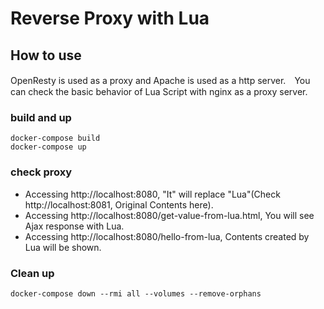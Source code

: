 # Reverse Proxy with Lua

## How to use

OpenResty is used as a proxy and Apache is used as a http server.　You can check the basic behavior of Lua Script with nginx as a proxy server.

### build and up

```shell
docker-compose build
docker-compose up
```

### check proxy

- Accessing http://localhost:8080, "It" will replace "Lua"(Check http://localhost:8081, Original Contents here).
- Accessing http://localhost:8080/get-value-from-lua.html, You will see Ajax response with Lua.
- Accessing http://localhost:8080/hello-from-lua, Contents created by Lua will be shown.

### Clean up

```shell
docker-compose down --rmi all --volumes --remove-orphans
```

